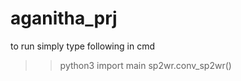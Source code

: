 # aganitha_prj


to run simply type following in cmd

 >>python3
 >>import main
 >>sp2wr.conv_sp2wr()
